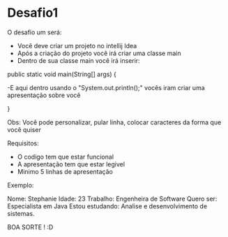# Desafio1

O desafio um será:

- Você deve criar um projeto no intellij Idea
- Após a criação do projeto você irá criar uma classe main
- Dentro de sua classe main você irá inserir:

public static void main(String[] args) {

-E aqui dentro usando o "System.out.println();" vocês iram criar uma apresentação sobre você
        
}

Obs: Você pode personalizar, pular linha, colocar caracteres da forma que você quiser

Requisitos:
- O codigo tem que estar funcional
- A apresentação tem que estar legivel
- Minimo 5 linhas de apresentação

Exemplo:

Nome: Stephanie
Idade: 23
Trabalho: Engenheira de Software
Quero ser: Especialista em Java
Estou estudando: Analise e desenvolvimento de sistemas.

BOA SORTE ! :D
